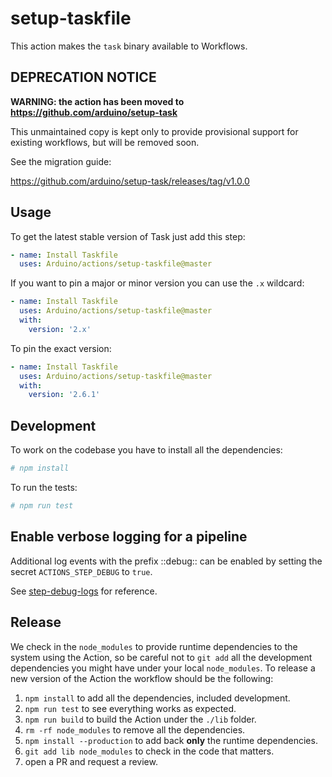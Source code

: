 # setup-taskfile

This action makes the `task` binary available to Workflows.

## DEPRECATION NOTICE

**WARNING: the action has been moved to https://github.com/arduino/setup-task**

This unmaintained copy is kept only to provide provisional support for existing workflows, but will be removed soon.

See the migration guide:

https://github.com/arduino/setup-task/releases/tag/v1.0.0

## Usage

To get the latest stable version of Task just add this step:

```yaml
- name: Install Taskfile
  uses: Arduino/actions/setup-taskfile@master
```

If you want to pin a major or minor version you can use the `.x` wildcard:

```yaml
- name: Install Taskfile
  uses: Arduino/actions/setup-taskfile@master
  with:
    version: '2.x'
```

To pin the exact version:

```yaml
- name: Install Taskfile
  uses: Arduino/actions/setup-taskfile@master
  with:
    version: '2.6.1'
```

## Development

To work on the codebase you have to install all the dependencies:

```sh
# npm install
```

To run the tests:

```sh
# npm run test
```

## Enable verbose logging for a pipeline
Additional log events with the prefix ::debug:: can be enabled by setting the secret `ACTIONS_STEP_DEBUG` to `true`.

See [step-debug-logs](https://github.com/actions/toolkit/blob/master/docs/action-debugging.md#step-debug-logs) for reference.

## Release

We check in the `node_modules` to provide runtime dependencies to the system
using the Action, so be careful not to `git add` all the development dependencies
you might have under your local `node_modules`. To release a new version of the
Action the workflow should be the following:

1. `npm install` to add all the dependencies, included development.
1. `npm run test` to see everything works as expected.
1. `npm run build` to build the Action under the `./lib` folder.
1. `rm -rf node_modules` to remove all the dependencies.
1. `npm install --production` to add back **only** the runtime dependencies.
1. `git add lib node_modules` to check in the code that matters.
1. open a PR and request a review.
